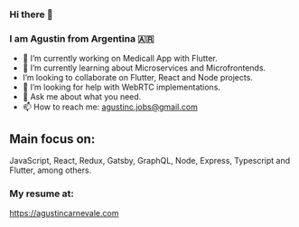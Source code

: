 ### Hi there 👋 
### I am Agustin from Argentina 🇦🇷 

- 🔭 I’m currently working on Medicall App with Flutter.
- 🌱 I’m currently learning about Microservices and Microfrontends.
-  I’m looking to collaborate on Flutter, React and Node projects.
- 🤔 I’m looking for help with WebRTC implementations.
- 💬 Ask me about what you need.
- 📫 How to reach me: agustinc.jobs@gmail.com

## Main focus on: 
JavaScript, React, Redux, Gatsby, GraphQL, Node, Express, Typescript and Flutter, among others.


### My resume at:
https://agustincarnevale.com
